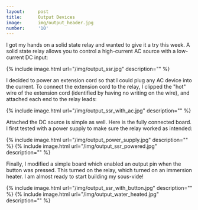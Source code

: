 ```yaml
---
layout:     post
title:      Output Devices
image:      img/output_header.jpg
number:     '10'
---
```


I got my hands on a solid state relay and wanted to give it a try this week. A solid state relay allows you to control
a high-current AC source with a low-current DC input:

{% include image.html url="/img/output_ssr.jpg" description="" %}

I decided to power an extension cord so that I could plug any AC device into the current. To connect the extension cord to the relay, I clipped the "hot" wire of the extension cord (identified by having no writing on the wire), and attached each end to the relay leads:

{% include image.html url="/img/output_ssr_with_ac.jpg" description="" %}

Attached the DC source is simple as well. Here is the fully connected board. I first tested with a power supply to make sure the relay worked as intended:

{% include image.html url="/img/output_power_supply.jpg" description="" %}
{% include image.html url="/img/output_ssr_powered.jpg" description="" %}

Finally, I modified a simple board which enabled an output pin when the button was pressed. This turned on the relay, which turned on an immersion heater. I am almost ready to start building my sous-vide!

{% include image.html url="/img/output_ssr_with_button.jpg" description="" %}
{% include image.html url="/img/output_water_heated.jpg" description="" %}



